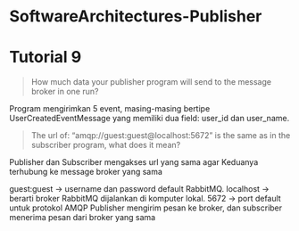 # SoftwareArchitectures-Publisher
# Tutorial 9

> How much data your publisher program will send to the message broker in one run?

Program mengirimkan 5 event, masing-masing bertipe UserCreatedEventMessage yang memiliki dua field: user_id dan user_name.

> The url of: “amqp://guest:guest@localhost:5672” is the same as in the subscriber program, what does it mean?

Publisher dan Subscriber mengakses url yang sama agar Keduanya terhubung ke message broker yang sama

guest:guest → username dan password default RabbitMQ.
localhost → berarti broker RabbitMQ dijalankan di komputer lokal.
5672 → port default untuk protokol AMQP
Publisher mengirim pesan ke broker, dan subscriber menerima pesan dari broker yang sama